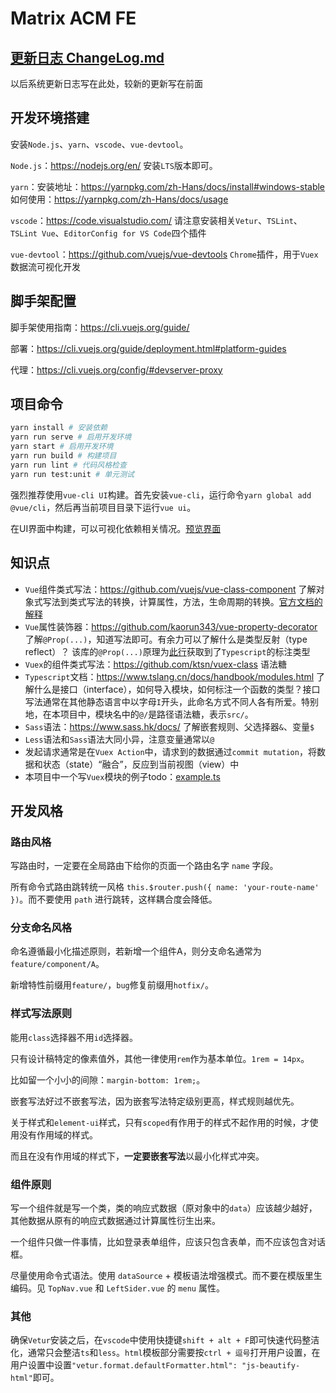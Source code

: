 # Matrix ACM FE

## **[更新日志 ChangeLog.md](./ChangeLog.md)**

以后系统更新日志写在此处，较新的更新写在前面

## 开发环境搭建

安装`Node.js`、`yarn`、`vscode`、`vue-devtool`。

`Node.js`：https://nodejs.org/en/ 安装`LTS`版本即可。

`yarn`：安装地址：https://yarnpkg.com/zh-Hans/docs/install#windows-stable 如何使用：https://yarnpkg.com/zh-Hans/docs/usage

`vscode`：https://code.visualstudio.com/ 请注意安装相关`Vetur`、`TSLint`、`TSLint Vue`、`EditorConfig for VS Code`四个插件

`vue-devtool`：https://github.com/vuejs/vue-devtools `Chrome`插件，用于`Vuex`数据流可视化开发

## 脚手架配置

脚手架使用指南：https://cli.vuejs.org/guide/

部署：https://cli.vuejs.org/guide/deployment.html#platform-guides

代理：https://cli.vuejs.org/config/#devserver-proxy

## 项目命令

```bash
yarn install # 安装依赖
yarn run serve # 启用开发环境
yarn start # 启用开发环境
yarn run build # 构建项目
yarn run lint # 代码风格检查
yarn run test:unit # 单元测试
```
强烈推荐使用`vue-cli UI`构建。首先安装`vue-cli`，运行命令`yarn global add @vue/cli`，然后再当前项目目录下运行`vue ui`。

在UI界面中构建，可以可视化依赖相关情况。[预览界面](./docs/images/build.jpg)

## 知识点

- `Vue`组件类式写法：https://github.com/vuejs/vue-class-component 了解对象式写法到类式写法的转换，计算属性，方法，生命周期的转换。[官方文档的解释](https://cn.vuejs.org/v2/guide/typescript.html#Class-%E9%A3%8E%E6%A0%BC%E7%9A%84-Vue-%E7%BB%84%E4%BB%B6)
- `Vue`属性装饰器：https://github.com/kaorun343/vue-property-decorator 了解`@Prop(...)`，知道写法即可。有余力可以了解什么是类型反射（type reflect）？
    该库的`@Prop(...)`原理为[此行](https://github.com/kaorun343/vue-property-decorator/blob/19136ea9dcdf31e2d8fa93a0997bb6b1869bf8d8/src/vue-property-decorator.ts#L77)获取到了`Typescript`的标注类型
- `Vuex`的组件类式写法：https://github.com/ktsn/vuex-class 语法糖
- `Typescript`文档：https://www.tslang.cn/docs/handbook/modules.html 了解什么是接口（interface），如何导入模块，如何标注一个函数的类型？接口写法通常在其他静态语言中以字母`I`开头，此命名方式不同人各有所爱。特别地，在本项目中，模块名中的`@/`是路径语法糖，表示`src/`。
- `Sass`语法：https://www.sass.hk/docs/ 了解嵌套规则、父选择器`&`、变量`$`
- `Less`语法和`Sass`语法大同小异，注意变量通常以`@`
- 发起请求通常是在`Vuex Action`中，请求到的数据通过`commit mutation`，将数据和状态（state）“融合”，反应到当前视图（view）中
- 本项目中一个写`Vuex`模块的例子todo：[example.ts](./src/stores/example.ts)

## 开发风格

### 路由风格

写路由时，一定要在全局路由下给你的页面一个路由名字 `name` 字段。

所有命令式路由跳转统一风格 `this.$router.push({ name: 'your-route-name' })`。而不要使用 `path` 进行跳转，这样耦合度会降低。

### 分支命名风格

命名遵循最小化描述原则，若新增一个组件A，则分支命名通常为`feature/component/A`。

新增特性前缀用`feature/`，`bug`修复前缀用`hotfix/`。

### 样式写法原则

能用`class`选择器不用`id`选择器。

只有设计稿特定的像素值外，其他一律使用`rem`作为基本单位。`1rem = 14px`。

比如留一个小小的间隙：`margin-bottom: 1rem;`。

嵌套写法好过不嵌套写法，因为嵌套写法特定级别更高，样式规则越优先。

关于样式和`element-ui`样式，只有`scoped`有作用于的样式不起作用的时候，才使用没有作用域的样式。

而且在没有作用域的样式下，**一定要嵌套写法**以最小化样式冲突。

### 组件原则

写一个组件就是写一个类，类的响应式数据（原对象中的`data`）应该越少越好，其他数据从原有的响应式数据通过计算属性衍生出来。

一个组件只做一件事情，比如登录表单组件，应该只包含表单，而不应该包含对话框。

尽量使用命令式语法。使用 `dataSource` + 模板语法增强模式。而不要在模版里生编码。见 `TopNav.vue` 和 `LeftSider.vue` 的 `menu` 属性。

### 其他

确保`Vetur`安装之后，在`vscode`中使用快捷键`shift + alt + F`即可快速代码整洁化，通常只会整洁`ts`和`less`。`html`模板部分需要按`ctrl + 逗号`打开用户设置，在用户设置中设置`"vetur.format.defaultFormatter.html": "js-beautify-html"`即可。
